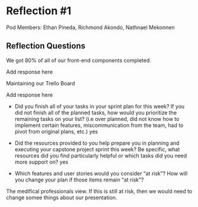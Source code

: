 # Reflection #1

Pod Members: Ethan Pineda, Richmond Akondo, Nathnael Mekonnen

## Reflection Questions

We got 80% of all of our front-end components completed. 

 Add response here

Maintaining our Trello Board

 Add response here

* Did you finish all of your tasks in your sprint plan for this week? If you did not finish all of the planned tasks, how would you prioritize the remaining tasks on your list?  (i.e over planned, did not know how to implement certain features, miscommunication from the team, had to pivot from original plans, etc.)
yes

* Did the resources provided to you help prepare you in planning and executing your capstone project sprint this week? Be specific, what resources did you find particularly helpful or which tasks did you need more support on?
yes

* Which features and user stories would you consider “at risk”? How will you change your plan if those items remain “at risk”?

The medifical professionals view. If this is still at risk, then we would need to change somee things about our presentation.  